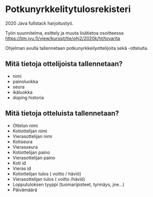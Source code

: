 # Potkunyrkkelitytulosrekisteri
2020 Java fullstack harjoitustyö.
 
Työn suunnitelma, esittely ja muuta lisätietoa osoitteessa https://tim.jyu.fi/view/kurssit/tie/ohj2/2020k/ht/tovarita

Ohjelman avulla tallennetaan potkunyrkkeilyottelijoita sekä -otteluita.

## Mitä tietoja ottelijoista tallennetaan?

- nimi
- painoluokka
- seura
- ikäluokka
- doping historia

## Mitä tietoja otteluista tallennetaan?

- Ottelun nimi
- Kotiottelijan nimi
- Vierasottelijan nimi
- Kotiseura
- Vierasseura
- Kotiottelijan paino
- Vierasottelijan paino
- Koti id
- Vieras id
- Kotiottelijan tulos ( voitto / häviö)
- Vierasottelijan tulos ( voitto /häviö)
- Lopputuloksen tyyppi (tuomaripisteet, tyrmäys, jne...)
- Päivämäärä
